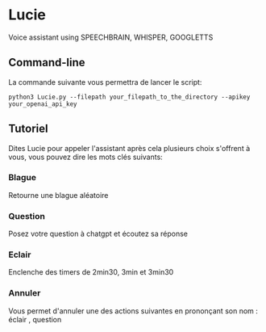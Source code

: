 
# Lucie

Voice assistant using SPEECHBRAIN, WHISPER, GOOGLETTS

## Command-line

La commande suivante vous permettra de lancer le script:

    python3 Lucie.py --filepath your_filepath_to_the_directory --apikey your_openai_api_key

## Tutoriel

Dites Lucie pour appeler l'assistant après cela plusieurs choix s'offrent à vous, vous pouvez dire les mots clés suivants:

### Blague

 Retourne une blague aléatoire

### Question

 Posez votre question à chatgpt et écoutez sa réponse

### Eclair

Enclenche des timers de 2min30, 3min et 3min30

### Annuler

 Vous permet d'annuler une des actions suivantes en prononçant son nom : éclair , question
